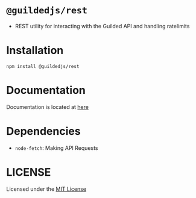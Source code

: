 # `@guildedjs/rest`
- REST utility for interacting with the Guilded API and handling ratelimits

# Installation
`npm install @guildedjs/rest`

# Documentation
Documentation is located at [here]()

# Dependencies
- `node-fetch`: Making API Requests

# LICENSE
Licensed under the [MIT License](https://github.com/guildedjs/guildedjs/blob/master/LICENSE)